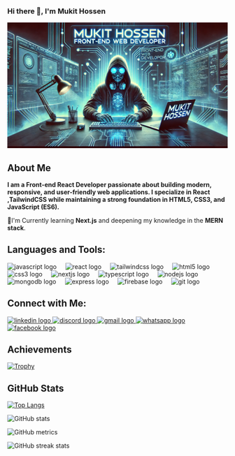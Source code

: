 ### Hi there 👋, I'm Mukit Hossen
![I am a Front-end React Developer](/finalbanner.webp)

## About Me  
**I am a Front-end React Developer passionate about building modern, responsive, and user-friendly web applications. I specialize in React ,TailwindCSS while maintaining a strong foundation in HTML5, CSS3, and JavaScript (ES6).**  

🌱I'm Currently learning **Next.js** and deepening my knowledge in the **MERN stack**.


## Languages and Tools:  

<div align="left">
  <img src="https://skillicons.dev/icons?i=js" height="40" alt="javascript logo"  />
  <img width="12" />
  <img src="https://cdn.jsdelivr.net/gh/devicons/devicon/icons/react/react-original.svg" height="40" alt="react logo"  />
  <img width="12" />
  <img src="https://skillicons.dev/icons?i=tailwind" height="40" alt="tailwindcss logo"  />
  <img width="12" />
  <img src="https://skillicons.dev/icons?i=html" height="40" alt="html5 logo"  />
  <img width="12" />
  <img src="https://skillicons.dev/icons?i=css" height="40" alt="css3 logo"  />
  <img width="12" />
  <img src="https://skillicons.dev/icons?i=nextjs" height="40" alt="nextjs logo"  />
  <img width="12" />
  <img src="https://skillicons.dev/icons?i=ts" height="40" alt="typescript logo"  />
  <img width="12" />
  <img src="https://cdn.jsdelivr.net/gh/devicons/devicon/icons/nodejs/nodejs-original.svg" height="40" alt="nodejs logo"  />
  <img width="12" />
  <img src="https://skillicons.dev/icons?i=mongodb" height="40" alt="mongodb logo"  />
  <img width="12" />
  <img src="https://skillicons.dev/icons?i=express" height="40" alt="express logo"  />
  <img width="12" />
  <img src="https://skillicons.dev/icons?i=firebase" height="40" alt="firebase logo"  />
  <img width="12" />
  <img src="https://skillicons.dev/icons?i=git" height="40" alt="git logo"  />
</div>

## Connect with Me: 

<div align="left">
  <a href="https://www.linkedin.com/in/mukithossen" target="_blank" rel="noopener noreferrer">
    <img src="https://raw.githubusercontent.com/maurodesouza/profile-readme-generator/master/src/assets/icons/social/linkedin/default.svg" width="52" height="40" alt="linkedin logo" />
  </a>
  <a href="https://discord.com/users/mukithossen" target="_blank" rel="noopener noreferrer">
     <img src="https://raw.githubusercontent.com/maurodesouza/profile-readme-generator/master/src/assets/icons/social/discord/default.svg" width="52" height="40" alt="discord logo" />
  </a>
  <a href="mailto:hossenmukit7@gmail.com">
    <img src="https://raw.githubusercontent.com/maurodesouza/profile-readme-generator/master/src/assets/icons/social/gmail/default.svg" width="52" height="40" alt="gmail logo" />
  </a>
  <a href="https://wa.me/01326153447" target="_blank" rel="noopener noreferrer">
    <img src="https://raw.githubusercontent.com/maurodesouza/profile-readme-generator/master/src/assets/icons/social/whatsapp/default.svg" width="52" height="40" alt="whatsapp logo" />
  </a>
  <a href="https://www.facebook.com/mukit.hossen.487594" target="_blank" rel="noopener noreferrer">
    <img src="https://raw.githubusercontent.com/maurodesouza/profile-readme-generator/master/src/assets/icons/social/facebook/default.svg" width="52" height="40" alt="facebook logo" />
  </a>
</div>

## Achievements  

[![Trophy](https://github-profile-trophy.vercel.app/?username=MukitHossen7&theme=gruvbox)](https://github.com/ryo-ma/github-profile-trophy)

## GitHub Stats  

[![Top Langs](https://github-readme-stats.vercel.app/api/top-langs/?username=MukitHossen7)](https://github.com/anuraghazra/github-readme-stats)

![GitHub stats](https://github-readme-stats.vercel.app/api?username=MukitHossen7&show_icons=true&count_private=true)  

![GitHub metrics](https://metrics.lecoq.io/?username=MukitHossen7)

![GitHub streak stats](https://streak-stats.demolab.com/?user=MukitHossen7)  
